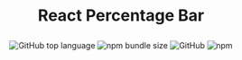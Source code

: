 # <p align = "center">React Percentage Bar</p>
<div align = "center">
<img alt="GitHub top language" src="https://img.shields.io/github/languages/top/kavindu-mane/react-percentage-bar">
<img alt="npm bundle size" src="https://img.shields.io/bundlephobia/min/react-percentage-bar">
<img alt="GitHub" src="https://img.shields.io/github/license/kavindu-mane/react-percentage-bar?color=success">
<img alt="npm" src="https://img.shields.io/npm/v/react-percentage-bar?label=npm%20version">
</div>
